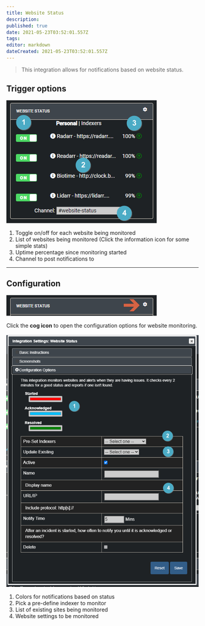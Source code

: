 ```yaml
---
title: Website Status
description: 
published: true
date: 2021-05-23T03:52:01.557Z
tags: 
editor: markdown
dateCreated: 2021-05-23T03:52:01.557Z
---
```


> This integration allows for notifications based on website status.

## Trigger options

![trigger-channels.png](/websitestatus/trigger-channels.png)

1. Toggle on/off for each website being monitored
1. List of websites being monitored (Click the information icon for some simple stats)
1. Uptime percentage since monitoring started
1. Channel to post notifications to

---

## Configuration

![open-configuration.png](/websitestatus/open-configuration.png)

Click the **cog icon** to open the configuration options for website monitoring.

![configuration.png](/websitestatus/configuration.png)

1. Colors for notifications based on status
1. Pick a pre-define indexer to monitor
1. List of existing sites being monitored
1. Website settings to be monitored